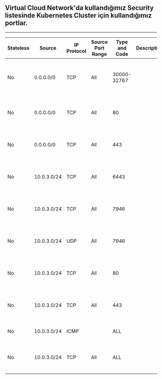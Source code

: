 ## Virtual Cloud Network'da kullandığımız Security listesinde Kubernetes Cluster için kullandığımız portlar.
---
| Stateless | Source      | IP Protocol | Source Port Range | Type and Code | Description | Actions                                             |
|-----------|-------------|-------------|-------------------|---------------|-------------|-----------------------------------------------------|
| No        | 0.0.0.0/0   | TCP         | All               | 30000-32767   |             | TCP traffic for ports: 30000-32767       |
| No        | 0.0.0.0/0 | TCP         | All               | 80            |             | TCP traffic for ports: 80                           |
| No        | 0.0.0.0/0   | TCP         | All               | 443           |             | TCP traffic for ports: 443
| No        | 10.0.3.0/24 | TCP         | All              | 6443          |             | TCP traffic for ports: 6443                         |
| No        | 10.0.3.0/24 | TCP         | All               | 7946          |             | TCP traffic for ports: 7946                         |
| No        | 10.0.3.0/24 | UDP         | All               | 7946          |             | UDP traffic for ports: 7946                         |
| No        | 10.0.3.0/24 | TCP         | All               | 80            |             | TCP traffic for ports: 80                           |
| No        | 10.0.3.0/24 | TCP         | All               | 443           |             | TCP traffic for ports: 443
| No        | 10.0.3.0/24 | ICMP        |                   | ALL           |             | ICMP traffic for: All
| No        | 10.0.3.0/24 | TCP         | All               | ALL           |             | TCP traffic for ports: All
